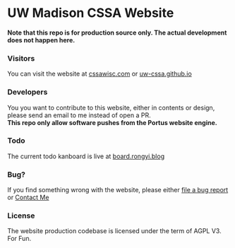 # UW Madison CSSA Website

**Note that this repo is for production source only. The actual development does not happen here.**

### Visitors
You can visit the website at [cssawisc.com](https://cssawisc.com) or [uw-cssa.github.io](http://uw-cssa.github.io)

### Developers
You you want to contribute to this website, either in contents or design, please send an email to me instead of open a PR.  
**This repo only allow software pushes from the Portus website engine.**

### Todo
The current todo kanboard is live at [board.rongyi.blog](http://board.rongyi.blog/public/board/c6a0bb07821932bcc6f243ca143af081b95c44654fca5f57174c97f1d82d)

### Bug?
If you find something wrong with the website, please either [file a bug report](https://github.com/uw-cssa/uw-cssa.github.io/issues/new) or [Contact Me](https://rongyi.blog/contact)

### License
The website production codebase is licensed under the term of AGPL V3. For Fun.
